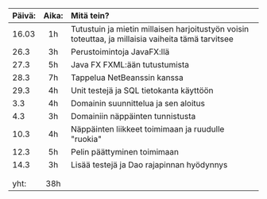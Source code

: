 
| Päivä: | Aika: | Mitä tein? |
| :---         |     :---:      | :--- |
| 16.03             |  1h           |  Tutustuin ja mietin millaisen harjoitustyön voisin toteuttaa, ja millaisia vaiheita tämä tarvitsee  |       
| 26.3             |  3h           | Perustoimintoja JavaFX:llä            |
| 27.3              |   5h          |  Java FX FXML:ään tutustumista             |
| 28.3              |  7h           |  Tappelua NetBeanssin kanssa              |
| 29.3              |  4h           |  Unit testejä ja SQL tietokanta käyttöön          |
| 3.3               |   4h          |  Domainin suunnittelua ja sen aloitus              |
| 4.3               |   3h          |  Domainiin näppäinten tunnistusta              |
| 10.3               |   4h          |  Näppäinten liikkeet toimimaan ja ruudulle "ruokia"              |
| 12.3               |  5h           | Pelin päättyminen toimimaan              |
| 14.3              |  3h           | Lisää testejä ja Dao rajapinnan hyödynnys               |
|                |             |                |
|                |             |                |
| yht:               |  38h           |                |

